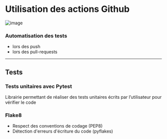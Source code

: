 # Utilisation des actions Github

![image](https://user-images.githubusercontent.com/72506988/164916709-39e3e144-5a36-49fe-a8cb-b25efac263c7.png)

### Automatisation des tests
- lors des push  
- lors des pull-requests

---

## Tests

### Tests unitaires avec Pytest
Librairie permettant de réaliser des tests unitaires écrits par l’utilisateur pour vérifier le code

### Flake8
- Respect des conventions de codage (PEP8)   
- Détection d'erreurs d'écriture du code (pyflakes)



